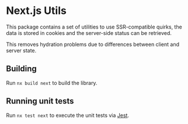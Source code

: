 # Next.js Utils

This package contains a set of utilities to use SSR-compatible quirks, the data is stored in cookies and the server-side status can be retrieved.

This removes hydration problems due to differences between client and server state.

## Building

Run `nx build next` to build the library.

## Running unit tests

Run `nx test next` to execute the unit tests via [Jest](https://jestjs.io).
